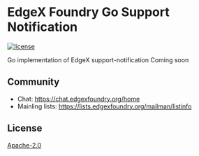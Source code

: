 # EdgeX Foundry Go Support Notification
[![license](https://img.shields.io/badge/license-Apache%20v2.0-blue.svg)](LICENSE)

Go implementation of EdgeX support-notification
Coming soon

## Community
- Chat: https://chat.edgexfoundry.org/home
- Mainling lists: https://lists.edgexfoundry.org/mailman/listinfo

## License
[Apache-2.0](LICENSE)